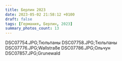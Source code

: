 ```yaml
---
title: Берлин 2023
date: 2023-05-02 21:58:12 +0100
draft: false
tags: [Германия, Берлин, 2023]
summary_photos_count: 13
---
```

DSC07754.JPG;Тюльпаны
DSC07758.JPG;Тюльпаны
DSC07776.JPG;Wallstraße
DSC07786.JPG;Ольчун
DSC07857.JPG;Grunewald